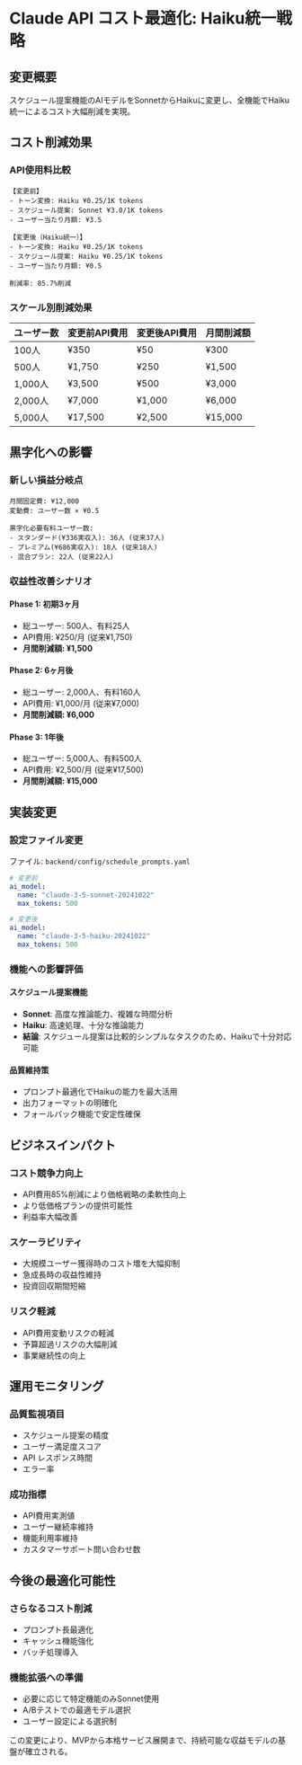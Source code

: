 # Claude API コスト最適化: Haiku統一戦略

## 変更概要
スケジュール提案機能のAIモデルをSonnetからHaikuに変更し、全機能でHaiku統一によるコスト大幅削減を実現。

## コスト削減効果

### API使用料比較
```
【変更前】
- トーン変換: Haiku ¥0.25/1K tokens
- スケジュール提案: Sonnet ¥3.0/1K tokens  
- ユーザー当たり月額: ¥3.5

【変更後（Haiku統一）】
- トーン変換: Haiku ¥0.25/1K tokens
- スケジュール提案: Haiku ¥0.25/1K tokens
- ユーザー当たり月額: ¥0.5

削減率: 85.7%削減
```

### スケール別削減効果
| ユーザー数 | 変更前API費用 | 変更後API費用 | 月間削減額 |
|-----------|-------------|-------------|----------|
| 100人     | ¥350        | ¥50         | ¥300     |
| 500人     | ¥1,750      | ¥250        | ¥1,500   |
| 1,000人   | ¥3,500      | ¥500        | ¥3,000   |
| 2,000人   | ¥7,000      | ¥1,000      | ¥6,000   |
| 5,000人   | ¥17,500     | ¥2,500      | ¥15,000  |

## 黒字化への影響

### 新しい損益分岐点
```
月間固定費: ¥12,000
変動費: ユーザー数 × ¥0.5

黒字化必要有料ユーザー数:
- スタンダード(¥336実収入): 36人 (従来37人)
- プレミアム(¥686実収入): 18人 (従来18人)  
- 混合プラン: 22人 (従来22人)
```

### 収益性改善シナリオ

#### Phase 1: 初期3ヶ月
- 総ユーザー: 500人、有料25人
- API費用: ¥250/月 (従来¥1,750)
- **月間削減額: ¥1,500**

#### Phase 2: 6ヶ月後  
- 総ユーザー: 2,000人、有料160人
- API費用: ¥1,000/月 (従来¥7,000)
- **月間削減額: ¥6,000**

#### Phase 3: 1年後
- 総ユーザー: 5,000人、有料500人  
- API費用: ¥2,500/月 (従来¥17,500)
- **月間削減額: ¥15,000**

## 実装変更

### 設定ファイル変更
ファイル: `backend/config/schedule_prompts.yaml`
```yaml
# 変更前
ai_model:
  name: "claude-3-5-sonnet-20241022"
  max_tokens: 500

# 変更後  
ai_model:
  name: "claude-3-5-haiku-20241022"
  max_tokens: 500
```

### 機能への影響評価

#### スケジュール提案機能
- **Sonnet**: 高度な推論能力、複雑な時間分析
- **Haiku**: 高速処理、十分な推論能力
- **結論**: スケジュール提案は比較的シンプルなタスクのため、Haikuで十分対応可能

#### 品質維持策
- プロンプト最適化でHaikuの能力を最大活用
- 出力フォーマットの明確化
- フォールバック機能で安定性確保

## ビジネスインパクト

### コスト競争力向上
- API費用85%削減により価格戦略の柔軟性向上
- より低価格プランの提供可能性
- 利益率大幅改善

### スケーラビリティ
- 大規模ユーザー獲得時のコスト増を大幅抑制
- 急成長時の収益性維持
- 投資回収期間短縮

### リスク軽減
- API費用変動リスクの軽減
- 予算超過リスクの大幅削減
- 事業継続性の向上

## 運用モニタリング

### 品質監視項目
- スケジュール提案の精度
- ユーザー満足度スコア  
- API レスポンス時間
- エラー率

### 成功指標
- API費用実測値
- ユーザー継続率維持
- 機能利用率維持
- カスタマーサポート問い合わせ数

## 今後の最適化可能性

### さらなるコスト削減
- プロンプト長最適化
- キャッシュ機能強化
- バッチ処理導入

### 機能拡張への準備  
- 必要に応じて特定機能のみSonnet使用
- A/Bテストでの最適モデル選択
- ユーザー設定による選択制

この変更により、MVPから本格サービス展開まで、持続可能な収益モデルの基盤が確立される。